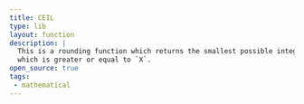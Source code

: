 ```yaml
---
title: CEIL
type: lib
layout: function
description: |
  This is a rounding function which returns the smallest possible integer
  which is greater or equal to `X`.
open_source: true
tags:
 - mathematical
---
```

